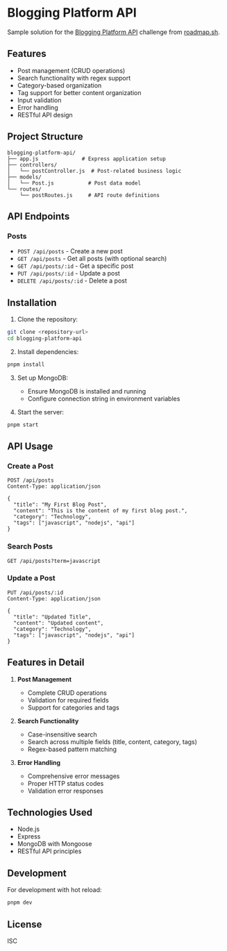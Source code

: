 # Blogging Platform API

Sample solution for the [Blogging Platform API](https://roadmap.sh/projects/blogging-platform-api) challenge from [roadmap.sh](https://roadmap.sh/).

## Features

- Post management (CRUD operations)
- Search functionality with regex support
- Category-based organization
- Tag support for better content organization
- Input validation
- Error handling
- RESTful API design

## Project Structure

```
blogging-platform-api/
├── app.js              # Express application setup
├── controllers/
│   └── postController.js  # Post-related business logic
├── models/
│   └── Post.js           # Post data model
└── routes/
    └── postRoutes.js     # API route definitions
```

## API Endpoints

### Posts

- `POST /api/posts` - Create a new post
- `GET /api/posts` - Get all posts (with optional search)
- `GET /api/posts/:id` - Get a specific post
- `PUT /api/posts/:id` - Update a post
- `DELETE /api/posts/:id` - Delete a post

## Installation

1. Clone the repository:

```bash
git clone <repository-url>
cd blogging-platform-api
```

2. Install dependencies:

```bash
pnpm install
```

3. Set up MongoDB:

   - Ensure MongoDB is installed and running
   - Configure connection string in environment variables

4. Start the server:

```bash
pnpm start
```

## API Usage

### Create a Post

```http
POST /api/posts
Content-Type: application/json

{
  "title": "My First Blog Post",
  "content": "This is the content of my first blog post.",
  "category": "Technology",
  "tags": ["javascript", "nodejs", "api"]
}
```

### Search Posts

```http
GET /api/posts?term=javascript
```

### Update a Post

```http
PUT /api/posts/:id
Content-Type: application/json

{
  "title": "Updated Title",
  "content": "Updated content",
  "category": "Technology",
  "tags": ["javascript", "nodejs", "api"]
}
```

## Features in Detail

1. **Post Management**

   - Complete CRUD operations
   - Validation for required fields
   - Support for categories and tags

2. **Search Functionality**

   - Case-insensitive search
   - Search across multiple fields (title, content, category, tags)
   - Regex-based pattern matching

3. **Error Handling**
   - Comprehensive error messages
   - Proper HTTP status codes
   - Validation error responses

## Technologies Used

- Node.js
- Express
- MongoDB with Mongoose
- RESTful API principles

## Development

For development with hot reload:

```bash
pnpm dev
```

## License

ISC
